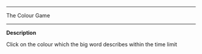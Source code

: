 *********************************************************************

The Colour Game

*********************************************************************
<b>Description</b>

Click on the colour which the big word describes within the time limit



